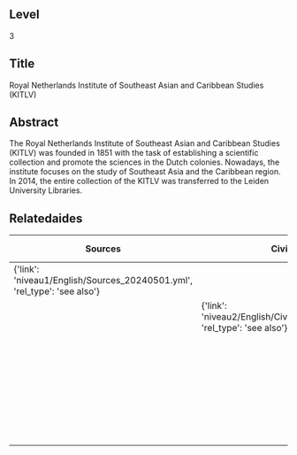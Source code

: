 ## Level
3
## Title
Royal Netherlands Institute of Southeast Asian and Caribbean Studies (KITLV)
## Abstract
The Royal Netherlands Institute of Southeast Asian and Caribbean Studies (KITLV) was founded in 1851 with the task of establishing a scientific collection and promote the sciences in the Dutch colonies. Nowadays, the institute focuses on the study of Southeast Asia and the Caribbean region. In 2014, the entire collection of the KITLV was transferred to the Leiden University Libraries.
## Relatedaides
| Sources | Civil Servants | Science | Koninklijk Bataviaasch Genootschap Van Wetenschappen En Kunsten | Wereldmuseum Leiden |
| --- | --- | --- | --- | --- |
| {'link': 'niveau1/English/Sources_20240501.yml', 'rel_type': 'see also'} |  |  |  |  |
|  | {'link': 'niveau2/English/CivilServants_20240316.yml', 'rel_type': 'see also'} |  |  |  |
|  |  | {'link': 'niveau2/English/Science_20240821.yml', 'rel_type': 'see also'} |  |  |
|  |  |  | {'link': 'niveau3/English/BGKW_20240905.yml', 'rel_type': 'see also'} |  |
|  |  |  |  | {'link': 'niveau3/English/WMLeiden_20240508.yml', 'rel_type': 'See also'} |
